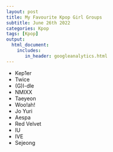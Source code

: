 ```yaml
---
layout: post
title: My Favourite Kpop Girl Groups
subtitle: June 26th 2022
categories: Kpop 
tags: [Kpop]
output: 
  html_document:
    includes:
       in_header: googleanalytics.html 
---
```

 - Kep1er 
 - Twice 
 - (G)I-dle 
 - NMIXX
 - Taeyeon 
 - Woo!ah!
 - Jo Yuri 
 - Aespa 
 - Red Velvet 
 - IU 
 - IVE 
 - Sejeong 